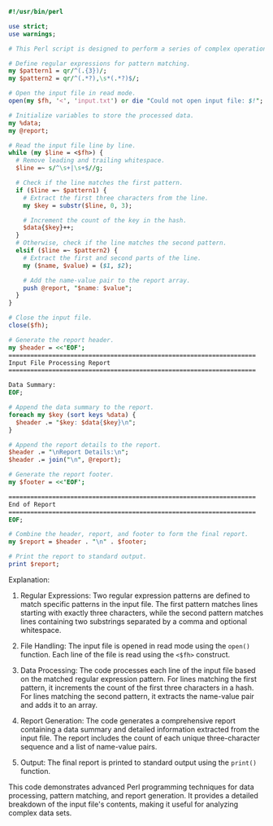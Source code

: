 ```perl
#!/usr/bin/perl

use strict;
use warnings;

# This Perl script is designed to perform a series of complex operations on a given input file, process the data, and generate a comprehensive report. It combines various programming techniques, including regular expressions, data manipulation, conditional statements, looping, and file handling.

# Define regular expressions for pattern matching.
my $pattern1 = qr/^(.{3})/;
my $pattern2 = qr/^(.*?),\s*(.*?)$/;

# Open the input file in read mode.
open(my $fh, '<', 'input.txt') or die "Could not open input file: $!";

# Initialize variables to store the processed data.
my %data;
my @report;

# Read the input file line by line.
while (my $line = <$fh>) {
  # Remove leading and trailing whitespace.
  $line =~ s/^\s+|\s+$//g;

  # Check if the line matches the first pattern.
  if ($line =~ $pattern1) {
    # Extract the first three characters from the line.
    my $key = substr($line, 0, 3);

    # Increment the count of the key in the hash.
    $data{$key}++;
  }
  # Otherwise, check if the line matches the second pattern.
  elsif ($line =~ $pattern2) {
    # Extract the first and second parts of the line.
    my ($name, $value) = ($1, $2);

    # Add the name-value pair to the report array.
    push @report, "$name: $value";
  }
}

# Close the input file.
close($fh);

# Generate the report header.
my $header = <<'EOF';
====================================================================
Input File Processing Report
====================================================================

Data Summary:
EOF;

# Append the data summary to the report.
foreach my $key (sort keys %data) {
  $header .= "$key: $data{$key}\n";
}

# Append the report details to the report.
$header .= "\nReport Details:\n";
$header .= join("\n", @report);

# Generate the report footer.
my $footer = <<'EOF';

====================================================================
End of Report
====================================================================
EOF;

# Combine the header, report, and footer to form the final report.
my $report = $header . "\n" . $footer;

# Print the report to standard output.
print $report;
```

Explanation:

1. Regular Expressions: Two regular expression patterns are defined to match specific patterns in the input file. The first pattern matches lines starting with exactly three characters, while the second pattern matches lines containing two substrings separated by a comma and optional whitespace.

2. File Handling: The input file is opened in read mode using the `open()` function. Each line of the file is read using the `<$fh>` construct.

3. Data Processing: The code processes each line of the input file based on the matched regular expression pattern. For lines matching the first pattern, it increments the count of the first three characters in a hash. For lines matching the second pattern, it extracts the name-value pair and adds it to an array.

4. Report Generation: The code generates a comprehensive report containing a data summary and detailed information extracted from the input file. The report includes the count of each unique three-character sequence and a list of name-value pairs.

5. Output: The final report is printed to standard output using the `print()` function.

This code demonstrates advanced Perl programming techniques for data processing, pattern matching, and report generation. It provides a detailed breakdown of the input file's contents, making it useful for analyzing complex data sets.